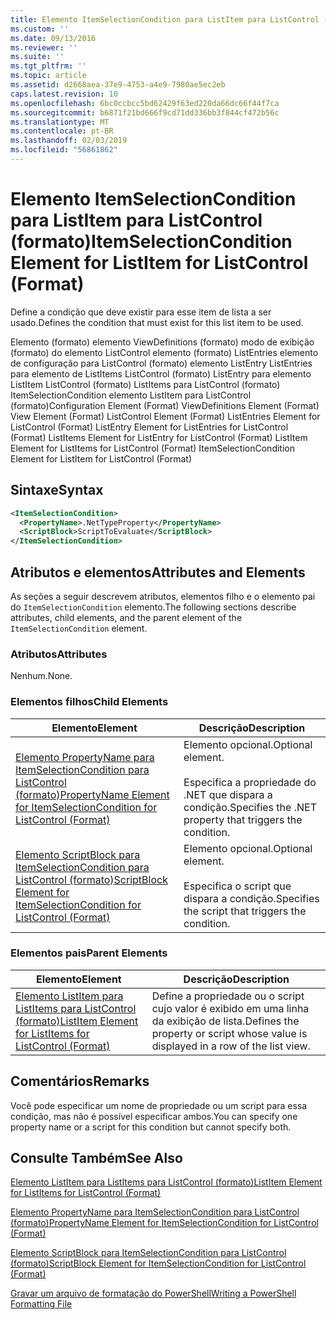 ```yaml
---
title: Elemento ItemSelectionCondition para ListItem para ListControl (formato) | Microsoft Docs
ms.custom: ''
ms.date: 09/13/2016
ms.reviewer: ''
ms.suite: ''
ms.tgt_pltfrm: ''
ms.topic: article
ms.assetid: d2668aea-37e9-4753-a4e9-7980ae5ec2eb
caps.latest.revision: 10
ms.openlocfilehash: 6bc0ccbcc5bd62429f63ed220da66dc66f44f7ca
ms.sourcegitcommit: b6871f21bd666f9cd71dd336bb3f844cf472b56c
ms.translationtype: MT
ms.contentlocale: pt-BR
ms.lasthandoff: 02/03/2019
ms.locfileid: "56861862"
---
```

# <a name="itemselectioncondition-element-for-listitem-for-listcontrol-format"></a><span data-ttu-id="c82ed-102">Elemento ItemSelectionCondition para ListItem para ListControl (formato)</span><span class="sxs-lookup"><span data-stu-id="c82ed-102">ItemSelectionCondition Element for ListItem for ListControl (Format)</span></span>

<span data-ttu-id="c82ed-103">Define a condição que deve existir para esse item de lista a ser usado.</span><span class="sxs-lookup"><span data-stu-id="c82ed-103">Defines the condition that must exist for this list item to be used.</span></span>

<span data-ttu-id="c82ed-104">Elemento (formato) elemento ViewDefinitions (formato) modo de exibição (formato) do elemento ListControl elemento (formato) ListEntries elemento de configuração para ListControl (formato) elemento ListEntry ListEntries para elemento de ListItems ListControl (formato) ListEntry para elemento ListItem ListControl (formato) ListItems para ListControl (formato) ItemSelectionCondition elemento ListItem para ListControl (formato)</span><span class="sxs-lookup"><span data-stu-id="c82ed-104">Configuration Element (Format) ViewDefinitions Element (Format) View Element (Format) ListControl Element (Format) ListEntries Element for ListControl (Format) ListEntry Element for ListEntries for ListControl (Format) ListItems Element for ListEntry for ListControl (Format) ListItem Element for ListItems for ListControl (Format) ItemSelectionCondition Element for ListItem for ListControl (Format)</span></span>

## <a name="syntax"></a><span data-ttu-id="c82ed-105">Sintaxe</span><span class="sxs-lookup"><span data-stu-id="c82ed-105">Syntax</span></span>

```xml
<ItemSelectionCondition>
  <PropertyName>.NetTypeProperty</PropertyName>
  <ScriptBlock>ScriptToEvaluate</ScriptBlock>
</ItemSelectionCondition>
```

## <a name="attributes-and-elements"></a><span data-ttu-id="c82ed-106">Atributos e elementos</span><span class="sxs-lookup"><span data-stu-id="c82ed-106">Attributes and Elements</span></span>

<span data-ttu-id="c82ed-107">As seções a seguir descrevem atributos, elementos filho e o elemento pai do `ItemSelectionCondition` elemento.</span><span class="sxs-lookup"><span data-stu-id="c82ed-107">The following sections describe attributes, child elements, and the parent element of the `ItemSelectionCondition` element.</span></span>

### <a name="attributes"></a><span data-ttu-id="c82ed-108">Atributos</span><span class="sxs-lookup"><span data-stu-id="c82ed-108">Attributes</span></span>

<span data-ttu-id="c82ed-109">Nenhum.</span><span class="sxs-lookup"><span data-stu-id="c82ed-109">None.</span></span>

### <a name="child-elements"></a><span data-ttu-id="c82ed-110">Elementos filhos</span><span class="sxs-lookup"><span data-stu-id="c82ed-110">Child Elements</span></span>

|<span data-ttu-id="c82ed-111">Elemento</span><span class="sxs-lookup"><span data-stu-id="c82ed-111">Element</span></span>|<span data-ttu-id="c82ed-112">Descrição</span><span class="sxs-lookup"><span data-stu-id="c82ed-112">Description</span></span>|
|-------------|-----------------|
|[<span data-ttu-id="c82ed-113">Elemento PropertyName para ItemSelectionCondition para ListControl (formato)</span><span class="sxs-lookup"><span data-stu-id="c82ed-113">PropertyName Element for ItemSelectionCondition for ListControl (Format)</span></span>](./propertyname-element-for-itemselectioncondition-for-listcontrol-format.md)|<span data-ttu-id="c82ed-114">Elemento opcional.</span><span class="sxs-lookup"><span data-stu-id="c82ed-114">Optional element.</span></span><br /><br /> <span data-ttu-id="c82ed-115">Especifica a propriedade do .NET que dispara a condição.</span><span class="sxs-lookup"><span data-stu-id="c82ed-115">Specifies the .NET property that triggers the condition.</span></span>|
|[<span data-ttu-id="c82ed-116">Elemento ScriptBlock para ItemSelectionCondition para ListControl (formato)</span><span class="sxs-lookup"><span data-stu-id="c82ed-116">ScriptBlock Element for ItemSelectionCondition for ListControl (Format)</span></span>](./scriptblock-element-for-itemselectioncondition-for-listcontrol-format.md)|<span data-ttu-id="c82ed-117">Elemento opcional.</span><span class="sxs-lookup"><span data-stu-id="c82ed-117">Optional element.</span></span><br /><br /> <span data-ttu-id="c82ed-118">Especifica o script que dispara a condição.</span><span class="sxs-lookup"><span data-stu-id="c82ed-118">Specifies the script that triggers the condition.</span></span>|

### <a name="parent-elements"></a><span data-ttu-id="c82ed-119">Elementos pais</span><span class="sxs-lookup"><span data-stu-id="c82ed-119">Parent Elements</span></span>

|<span data-ttu-id="c82ed-120">Elemento</span><span class="sxs-lookup"><span data-stu-id="c82ed-120">Element</span></span>|<span data-ttu-id="c82ed-121">Descrição</span><span class="sxs-lookup"><span data-stu-id="c82ed-121">Description</span></span>|
|-------------|-----------------|
|[<span data-ttu-id="c82ed-122">Elemento ListItem para ListItems para ListControl (formato)</span><span class="sxs-lookup"><span data-stu-id="c82ed-122">ListItem Element for ListItems for ListControl (Format)</span></span>](./listitem-element-for-listitems-for-listcontrol-format.md)|<span data-ttu-id="c82ed-123">Define a propriedade ou o script cujo valor é exibido em uma linha da exibição de lista.</span><span class="sxs-lookup"><span data-stu-id="c82ed-123">Defines the property or script whose value is displayed in a row of the list view.</span></span>|

## <a name="remarks"></a><span data-ttu-id="c82ed-124">Comentários</span><span class="sxs-lookup"><span data-stu-id="c82ed-124">Remarks</span></span>

<span data-ttu-id="c82ed-125">Você pode especificar um nome de propriedade ou um script para essa condição, mas não é possível especificar ambos.</span><span class="sxs-lookup"><span data-stu-id="c82ed-125">You can specify one property name or a script for this condition but cannot specify both.</span></span>

## <a name="see-also"></a><span data-ttu-id="c82ed-126">Consulte Também</span><span class="sxs-lookup"><span data-stu-id="c82ed-126">See Also</span></span>

[<span data-ttu-id="c82ed-127">Elemento ListItem para ListItems para ListControl (formato)</span><span class="sxs-lookup"><span data-stu-id="c82ed-127">ListItem Element for ListItems for ListControl (Format)</span></span>](./listitem-element-for-listitems-for-listcontrol-format.md)

[<span data-ttu-id="c82ed-128">Elemento PropertyName para ItemSelectionCondition para ListControl (formato)</span><span class="sxs-lookup"><span data-stu-id="c82ed-128">PropertyName Element for ItemSelectionCondition for ListControl (Format)</span></span>](./propertyname-element-for-itemselectioncondition-for-listcontrol-format.md)

[<span data-ttu-id="c82ed-129">Elemento ScriptBlock para ItemSelectionCondition para ListControl (formato)</span><span class="sxs-lookup"><span data-stu-id="c82ed-129">ScriptBlock Element for ItemSelectionCondition for ListControl (Format)</span></span>](./scriptblock-element-for-itemselectioncondition-for-listcontrol-format.md)

[<span data-ttu-id="c82ed-130">Gravar um arquivo de formatação do PowerShell</span><span class="sxs-lookup"><span data-stu-id="c82ed-130">Writing a PowerShell Formatting File</span></span>](./writing-a-powershell-formatting-file.md)
